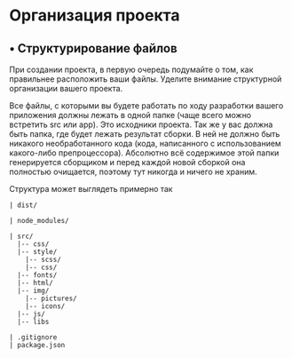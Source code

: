 # Организация проекта

## • Структурирование файлов

При создании проекта, в первую очередь подумайте о том, как правильнее расположить ваши файлы. Уделите внимание структурной организации вашего проекта. 

Все файлы, с которыми вы будете работать по ходу разработки вашего приложения должны лежать в одной папке \(чаще всего можно встретить src или app\). Это исходники проекта. Так же у вас должна быть папка, где будет лежать результат сборки. В ней не должно быть никакого необработанного кода \(кода, написанного с использованием какого-либо препроцессора\).  Абсолютно всё содержимое этой папки генерируется сборщиком и перед каждой новой сборкой она полностью очищается, поэтому тут никогда и ничего не храним.

Структура может выглядеть примерно так

```text
| dist/

| node_modules/

| src/
  |-- css/
  |-- style/
    |-- scss/
    |-- css/
  |-- fonts/
  |-- html/
  |-- img/
    |-- pictures/
    |-- icons/
  |-- js/
  |-- libs

| .gitignore
| package.json
```

